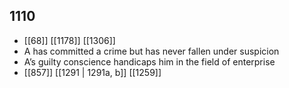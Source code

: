 ## 1110
- [[68]] [[1178]] [[1306]] 
- A has committed a crime but has never fallen under suspicion
- A’s guilty conscience handicaps him in the field of enterprise
- [[857]] [[1291 | 1291a, b]] [[1259]] 

